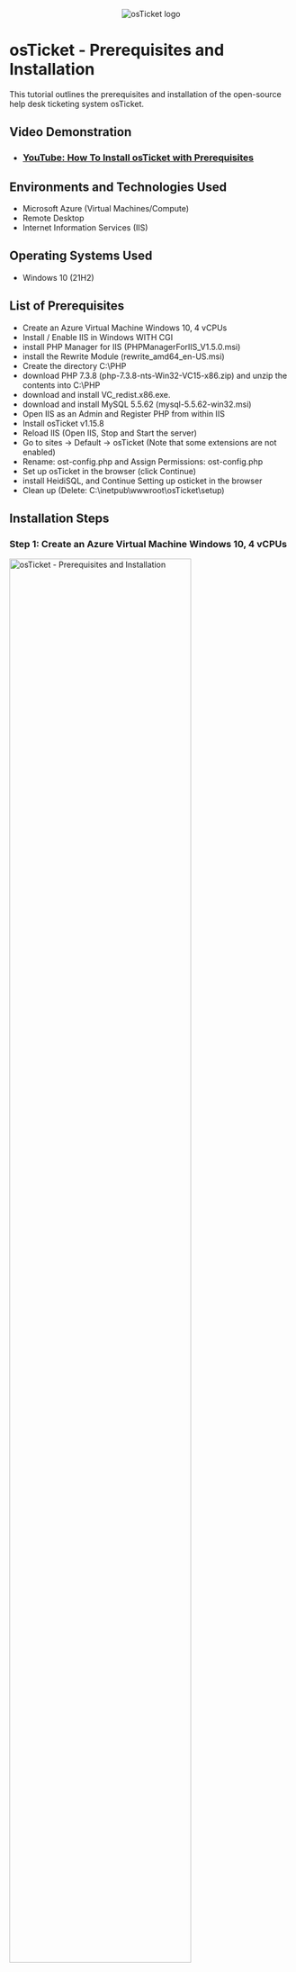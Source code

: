 <p align="center">
<img src="https://i.imgur.com/Clzj7Xs.png" alt="osTicket logo"/>
</p>

<h1>osTicket - Prerequisites and Installation</h1>
This tutorial outlines the prerequisites and installation of the open-source help desk ticketing system osTicket.<br />


<h2>Video Demonstration</h2>

- ### [YouTube: How To Install osTicket with Prerequisites](https://www.youtube.com)

<h2>Environments and Technologies Used</h2>

- Microsoft Azure (Virtual Machines/Compute)
- Remote Desktop
- Internet Information Services (IIS)

<h2>Operating Systems Used </h2>

- Windows 10</b> (21H2)

<h2>List of Prerequisites</h2>

- Create an Azure Virtual Machine Windows 10, 4 vCPUs
- Install / Enable IIS in Windows WITH CGI
- install PHP Manager for IIS (PHPManagerForIIS_V1.5.0.msi)
- install the Rewrite Module (rewrite_amd64_en-US.msi)
- Create the directory C:\PHP
- download PHP 7.3.8 (php-7.3.8-nts-Win32-VC15-x86.zip) and unzip the contents into C:\PHP
- download and install VC_redist.x86.exe.
- download and install MySQL 5.5.62 (mysql-5.5.62-win32.msi)
- Open IIS as an Admin and Register PHP from within IIS
- Install osTicket v1.15.8
- Reload IIS (Open IIS, Stop and Start the server)
- Go to sites -> Default -> osTicket (Note that some extensions are not enabled)
- Rename: ost-config.php and Assign Permissions: ost-config.php
- Set up osTicket in the browser (click Continue)
- install HeidiSQL, and Continue Setting up osticket in the browser
- Clean up (Delete: C:\inetpub\wwwroot\osTicket\setup)


<h2>Installation Steps</h2>
<h3><strong>Step 1: Create an Azure Virtual Machine Windows 10, 4 vCPUs</strong></h3>
<p>
<img src="https://user-images.githubusercontent.com/131130119/232697781-0bb54e23-f521-4279-a6af-2b13f4e3de5c.png" height="80%" width="80%" alt="osTicket - Prerequisites and Installation"/>
</p>

<p>
  The first you pretty much want to do is to Create a Resource Group.This is to ensure that all related resources can be contained in one group. As soon as you have created a resource group, the next thing is to create a Windows 10 Virtual Machine (VM) with 2-4 Virtual CPUs. Make sure the VM is given a name, such as "Vm-osticket".
Also this is the time you have to specify Username, (for example/whatever you chose) and password (for example/whatever you chose). 
  </p>
 <p>
<img src="https://user-images.githubusercontent.com/131130119/232706472-ff638ec1-f929-4861-b6c4-675754255d3d.png" height="80%" width="80%" alt="osTicket - Prerequisites and Installation"/>
  
  <p>When creating the VM, allow it to create a new Virtual Network (Vnet). This is done authomatically during VM creation.</p>
</p>

<br />

<h3><strong>Step 2: On new VM - Install / Enable IIS in Windows WITH CGI</strong></h3>
<p>
<img src="https://user-images.githubusercontent.com/131130119/232729509-e18baa65-40cb-4337-b971-293f240a57e1.png" height="80%" width="80%" alt="osTicket - Prerequisites and Installation"/>
</p>
<p>
To do this you have to Logon to the newly created VM using the username and password created during the VM creation in Azure. This is done through Remote Destop
  Connection software, available in all windows OS.  And as soon as the window opens, go to the start menu and run ---> control --> programs --> turn windows features
  on or off --> check --> Internet Information Service --> World Wide Web Service --> Application Development Features --> and finally check --> CGI. --> 
  click ok to install Internet Information Service selected features.
</p>
<br />

<h3><strong>Step 3: On the VM - install PHP Manager for IIS (PHPManagerForIIS_V1.5.0.msi)</strong></h3>
<p>
<img src="https://user-images.githubusercontent.com/131130119/232734318-4aa5dd01-e47b-48e0-bb31-04ccc4bc6220.png" height="80%" width="80%" alt="osTicket - Prerequisites and Installation"/>
</p>
<p>
Using the this link, download and install PHP Manager for IIS (PHPManagerForIIS_V1.5.0.msi) https://drive.google.com/file/d/1RHsNd4eWIOwaNpj3JW4vzzmzNUH86wY_/view?usp=share_link . As demonstrated above, it requires just a normal installatiion. 
</p>
<br />

<h3><strong>Step 4: On the VM - install the Rewrite Module (rewrite_amd64_en-US.msi)</strong></h3>
<p>
<img src="https://user-images.githubusercontent.com/131130119/232738850-09179366-1352-4785-bb00-5f56d28097a9.png" height="80%" width="80%" alt="osTicket - Prerequisites and Installation"/>
</p>
<p>
Using the this link, download and install Rewrite Module (rewrite_amd64_en-US.msi)  . 
  https://drive.google.com/file/d/1tIK9GZBKj1JyUP87eewxgdNqn9pZmVmY/view?usp=share_link. As demonstrated above, it requires just a normal installatiion.
</p>
<br />

<h3><strong>Step 5: Create the directory for PHP on our C drive - C:\PHP </strong></h3>
<p>
<img src="https://user-images.githubusercontent.com/131130119/232745560-d2eeb5db-a14a-4143-8ee0-23b2d774df5c.png" height="80%" width="80%" alt="osTicket - Prerequisites and Installation"/>
</p>
<p>
So basically this is to create a folder names PHP on the C drive. So sinply go to the C drive  Right click, go to new and and create a folder. Name it PHP
</p>
<br />

<h3><strong>Step 6: Download PHP 7.3.8 (php-7.3.8-nts-Win32-VC15-x86.zip) and unzip the contents into C:\PHP </strong></h3>
<p>
<img src="https://user-images.githubusercontent.com/131130119/232750070-d2b32012-d092-4e54-83f7-92900545d1a8.png" height="80%" width="80%" alt="osTicket - Prerequisites and Installation"/>
</p>
<p>
So basically this is to download the PHP zip file and extract the content of the file into the previously created folder named PHP on the C drive. So sinply go to the download folder to locate the zip folder and  Right click, to extract in to the PHP folder on the C Drive. (Link below to download)
https://drive.google.com/file/d/1snNMtLdCOpMtkCyD4mvl9yOOmvVIp9fP/view?usp=share_link
</p>
<br />

<h3><strong>Step 7: Download and install VC_redist.x86.exe.</strong></h3>
<p>
<img src="https://user-images.githubusercontent.com/131130119/232861652-4dce1627-53ee-4a07-8003-fe98f204ecd6.png" height="80%" width="80%" alt="osTicket - Prerequisites and Installation"/>
</p>
<p>
Download and install the VC_redist.x86.exe. This is just a normal installation.
https://drive.google.com/file/d/1s1OsGF3-ioO0_9LYizPRiVuIkb3lFJgH/view?usp=share_link
</p>
<br />

<h3><strong>Step 8: Download and install MySQL 5.5.62 (mysql-5.5.62-win32.msi) </strong></h3>
<p>
<img src="https://user-images.githubusercontent.com/131130119/232865934-df77cacb-9f0d-4737-8bf0-deef389255fd.png" height="80%" width="80%" alt="osTicket - Prerequisites and Installation"/>
</p>
<p>
 Pretty simple, just using the link below Download and install MySQL 5.5.62 (mysql-5.5.62-win32.msi)
  --> Typical Setup --> Launch Configuration Wizard (after install) --> Standard Configuration --> make sure you remember the password.

 https://drive.google.com/file/d/1_OWh9p7VQLcrB0q_V7qT8yHl0xo5gv7z/view?usp=share_link
</p>
<br />

<h3><strong>Step 9: Open IIS as an Admin and Register PHP from within IIS  </strong></h3>
<h3><strong>Install osTicket v1.15.8 </strong></h3>
<p>
<img src="https://user-images.githubusercontent.com/131130119/232871745-d00dbceb-f09c-4d3d-8c8c-3c01938fba8f.png" height="80%" width="80%" alt="osTicket - Prerequisites and Installation"/>
</p>
<p>
 Pretty much simple, just using the link below Download and install Install osTicket v1.15.8 (mysql-5.5.62-win32.msi)
  --> Extract the folder --> Copy the upload folder (after extraction) --> Extract and copy “upload” folder to c:\inetpub\wwwroot --> Within c:\inetpub\wwwroot, Rename “upload” to “osTicket”.
https://drive.google.com/file/d/1VeVXKlzHDRjeaVUL99ptq7qYbrbXdFxJ/view?usp=share_link
</p>
<br />

<h3><strong>Step 10: Reload IIS (Open IIS, Stop and Start the server)  </strong></h3>
<h3><strong>Go to sites -> Default -> osTicket (Note that some extensions are not enabled) </strong></h3>
<p>
<img src="https://user-images.githubusercontent.com/131130119/232971750-bea784e5-f807-4e54-9ed8-13f912b6b826.png" height="80%" width="80%" alt="osTicket - Prerequisites and Installation"/>
</p>

<p>
<img src="https://user-images.githubusercontent.com/131130119/232974937-32254e95-0ac2-42fa-8833-efa4739007d0.png" height="80%" width="80%" alt="osTicket - Prerequisites and Installation"/>
</p>

<p>
<img src="https://user-images.githubusercontent.com/131130119/232973047-d14fc0cf-d18f-4e41-b2f1-3d1780b659e8.png" height="80%" width="80%" alt="osTicket - Prerequisites and Installation"/>
</p>
<p>
<img src="https://user-images.githubusercontent.com/131130119/232973364-a3a930dc-88e2-4ab9-8772-2d0b0bd0d23f.png" height="80%" width="80%" alt="osTicket - Prerequisites and Installation"/>
</p>
<p>
<img src="https://user-images.githubusercontent.com/131130119/232975402-0117f99e-77a5-4131-aebd-03a83a992bfe.png" height="80%" width="80%" alt="osTicket - Prerequisites and Installation"/>
</p>
<p>
Go to sites -> Default -> osTicket On the right, click “Browse *:80”. this should display osTicket installer on the web browser. Once that is done you should Note that some extensions are not enabled on the installer as demonstrated above. Go back to IIS, sites --> Default --> osTicket Double-click PHP Manager Click --> “Enable or disable an extension”. Enable these extensions.<br />
Enable: php_imap.dll<br />
Enable: php_intl.dll<br />
Enable: php_opcache.dll<br />
Refresh the osTicket site in your browse, observe the installer if some of the extensions are enabled
</p>
<br />

<h3><strong>Step 11: Rename: ost-config.php and Assign Permissions: ost-config.php </strong></h3>
<p>
<img src="https://user-images.githubusercontent.com/131130119/232978536-da5912b6-7aab-4bbb-8983-2863df05276e.png" height="80%" width="80%" alt="osTicket - Prerequisites and Installation"/>
</p>
<p>
<img src="https://user-images.githubusercontent.com/131130119/232983471-bd78efb2-132e-4278-bec2-20b41a872013.png" height="80%" width="80%" alt="osTicket - Prerequisites and Installation"/>
</p>
<p>
 As demonstrated on the screenshot the file can be located  and retrieved From: C:\inetpub\wwwroot\osTicket\include\ost-sampleconfig.php. --> The file ost-sampleconfig.php should be remaned to ost-config.php. (To: C:\inetpub\wwwroot\osTicket\include\ost-config.php). --> Assign Permissions: ost-config.php this can be done the following ways. <br />
  Disable inheritance -> Remove All<br />
  New Permissions -> Everyone -> All<br />
</p>
<br />

<h3><strong> Step 12: Set up osTicket in the browser (click Continue) </strong></h3>
<p>
<img src="https://user-images.githubusercontent.com/131130119/233210759-ccd869bd-8e7d-4d40-bd92-b5043a81e526.png" height="80%" width="80%" alt="osTicket - Prerequisites and Installation"/>
</p>
<p>
<img src="https://user-images.githubusercontent.com/131130119/233210996-51c36462-3149-4799-8e1d-76af71302ebf.png" height="80%" width="80%" alt="osTicket - Prerequisites and Installation"/>
</p>
<p>
Continue Setting up osTicket in the browser (click Continue) --> Name Helpdesk, Default email (receives email from customers). Create the admin profile and fill all necessay information as provided before installation.
</p>
<br />


<h3><strong> Step 13: install HeidiSQL, and Continue Setting up osticket in the browser </strong></h3>
<p>
<img src="https://user-images.githubusercontent.com/131130119/233216999-dd1edf47-d7a9-4c8d-80d8-8b12ca863d91.png" height="80%" width="80%" alt="osTicket - Prerequisites and Installation"/>
</p>
<p>
<img src="https://user-images.githubusercontent.com/131130119/233217127-3321edec-cf7b-4f14-af17-329d1dc1801a.png" height="80%" width="80%" alt="osTicket - Prerequisites and Installation"/>
</p>

<p>
<img src="https://user-images.githubusercontent.com/131130119/233221643-e1b1b38c-4a70-4159-ae7f-8aa37734d497.png" height="80%" width="80%" alt="osTicket - Prerequisites and Installation"/>
</p>

<p>
To continue Setting up osTicket in the browser we have of download and install HeidiSQL. This program allows us to connect to mysql server to setup a database that OsTicket is going to use. So we are going to install HeidiSQL database client. Lunch the HeidiSQL --> create new session --> add paasword (must be remembered to login to the database) --> connect to session --> create database called osTicket.   <br />
</p>
<p>
To continue Setting up osTicket in the browser. Fill in the database information on the osTicket installer<br />
- mySQL Database: osTicket <br />
- mySQL Username: root <br />
- mySQL password: (user defined) <br />
- Click install Now <br />
</p>
<p>
<img src="https://user-images.githubusercontent.com/131130119/233222955-388acc94-496c-4ece-bc59-151083c5fe90.png" height="80%" width="80%" alt="osTicket - Prerequisites and Installation"/>
</p>
<p>
CONGRATULATION YOU HAVE INSTALLED OSTICKET SUCCESSFULLY.
<br />
DONE
</p>
<br />


